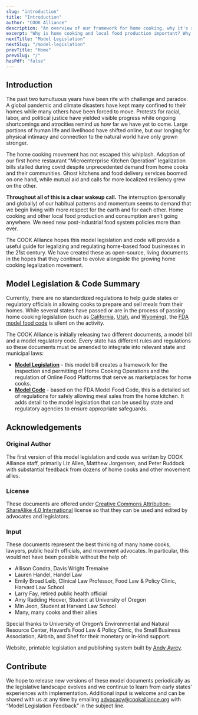 ```yaml
---
slug: "introduction"
title: "Introduction"
author: "COOK Alliance"
description: "An overview of our framework for home cooking, why it's so important, and why now." 
excerpt: "Why is home cooking and local food production important? Why now?"
nextTitle: "Model Legislation"
nextSlug: "/model-legislation"
prevTitle: "Home"
prevSlug: "/"
hasPdf: "false"
---
```


## Introduction
The past two tumultuous years have been rife with challenge and paradox. A global pandemic and climate disasters have kept many confined to their homes while many others have been forced to move. Protests for racial, labor, and political justice have yielded visible progress while ongoing shortcomings and atrocities remind us how far we have yet to come. Large portions of human life and livelihood have shifted online, but our longing for physical intimacy and connection to the natural world have only grown stronger. 

The home cooking movement has not escaped this whiplash. Adoption of our first home restaurant “Microenterprise Kitchen Operation” legalization bills stalled during covid despite unprecedented demand from home cooks and their communities. Ghost kitchens and food delivery services boomed on one hand, while mutual aid and calls for more localized resiliency grew on the other. 

**Throughout all of this is a clear wakeup call.** The interruption (personally and globally) of our habitual patterns and momentum seems to demand that we begin living with more respect for the earth and for each other. Home cooking and other local food production and consumption aren’t going anywhere. We need new post-industrial food system policies more than ever. 

The COOK Alliance hopes this model legislation and code will provide a useful guide for legalizing and regulating home-based food businesses in the 21st century. We have created these as open-source, living documents in the hopes that they continue to evolve alongside the growing home cooking legalization movement. 

## Model Legislation & Code Summary

Currently, there are no standardized regulations to help guide states or regulatory officials in allowing cooks to prepare and sell meals from their homes. While several states have passed or are in the process of passing home cooking legislation (such as [California](https://leginfo.legislature.ca.gov/faces/billNavClient.xhtml?bill_id=201720180AB626), [Utah](https://le.utah.gov/~2021/bills/static/HB0094.html), and [Wyoming](https://www.wyoleg.gov/Legislation/2020/HB0084)), the [FDA model food code](https://www.fda.gov/food/retail-food-protection/fda-food-code) is silent on the activity. 

The COOK Alliance is initially releasing two different documents, a model bill and a model regulatory code. Every state has different rules and regulations so these documents must be amended to integrate into relevant state and municipal laws:

* **[Model Legislation](/model-legislation)** - this model bill creates a framework for the inspection and permitting of Home Cooking Operations and the regulation of Online Food Platforms that serve as marketplaces for home cooks.
* **[Model Code](/model-code)** - based on the FDA Model Food Code, this is a detailed set of regulations for safely allowing meal sales from the home kitchen. It adds detail to the model legislation that can be used by state and regulatory agencies to ensure appropriate safeguards. 


## Acknowledgements

### Original Author
The first version of this model legislation and code was written by COOK Alliance staff, primarily Liz Allen, Matthew Jorgensen, and Peter Ruddock with substantial feedback from dozens of home cooks and other movement allies. 

### License
These documents are offered under [Creative Commons Attribution-ShareAlike 4.0 International](https://creativecommons.org/licenses/by-sa/4.0/) license so that they can be used and edited by advocates and legislators.

### Input
These documents represent the best thinking of many home cooks, lawyers, public health officials, and movement advocates. In particular, this would not have been possible without the help of: 

* Allison Condra, Davis Wright Tremaine
* Lauren Handel, Handel Law
* Emily Broad Leib, Clinical Law Professor, Food Law & Policy Clinic, Harvard Law School
* Larry Fay, retired public health official 
* Amy Radding Hoover, Student at University of Oregon
* Min Jeon, Student at Harvard Law School
* Many, many cooks and their allies 

Special thanks to University of Oregon’s Environmental and Natural Resource Center, Havard’s Food Law & Policy Clinic, the Small Business Association, Airbnb, and Shef for their monetary or in-kind support. 

Website, printable legislation and publishing system built by [Andy Ayrey](https://andyayrey.com/).

## Contribute

We hope to release new versions of these model documents periodically as the legislative landscape evolves and we continue to learn from early states’ experiences with implementation. Additional input is welcome and can be shared with us at any time by emailing [advocacy@cookalliance.org](mailto:advocacy@cookalliance.org) with “Model Legislation Feedback” in the subject line.
